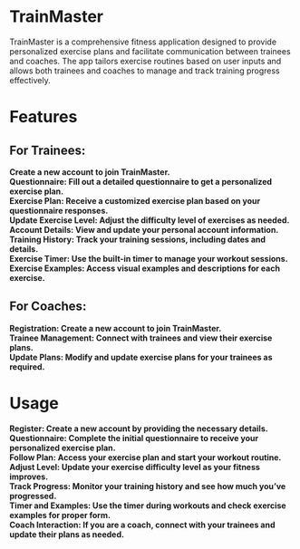 # TrainMaster 
TrainMaster is a comprehensive fitness application designed to provide personalized exercise plans and facilitate communication between trainees and coaches. The app tailors exercise routines based on user inputs and allows both trainees and coaches to manage and track training progress effectively.

# Features
## For Trainees:
<b Registration: > Create a new account to join TrainMaster.
<br>
Questionnaire: Fill out a detailed questionnaire to get a personalized exercise plan.
<br>
Exercise Plan: Receive a customized exercise plan based on your questionnaire responses.<br>
Update Exercise Level: Adjust the difficulty level of exercises as needed.<br>
Account Details: View and update your personal account information.<br>
Training History: Track your training sessions, including dates and details.<br>
Exercise Timer: Use the built-in timer to manage your workout sessions.<br>
Exercise Examples: Access visual examples and descriptions for each exercise.<br>
## For Coaches:
Registration: Create a new account to join TrainMaster.<br>
Trainee Management: Connect with trainees and view their exercise plans.<br>
Update Plans: Modify and update exercise plans for your trainees as required.<br>
# Usage
Register: Create a new account by providing the necessary details.<br>
Questionnaire: Complete the initial questionnaire to receive your personalized exercise plan.<br>
Follow Plan: Access your exercise plan and start your workout routine.<br>
Adjust Level: Update your exercise difficulty level as your fitness improves.<br>
Track Progress: Monitor your training history and see how much you’ve progressed.<br>
Timer and Examples: Use the timer during workouts and check exercise examples for proper form.<br>
Coach Interaction: If you are a coach, connect with your trainees and update their plans as needed.<br>
